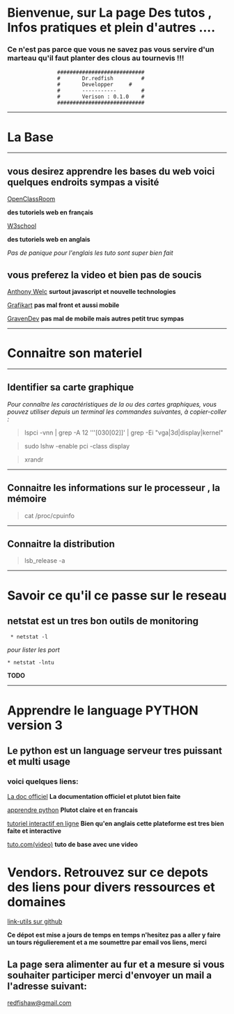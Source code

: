 # Bienvenue, sur La page Des tutos , Infos pratiques et plein d'autres .... 

### Ce n'est pas parce que vous ne savez pas vous servire d'un marteau qu'il faut planter des clous au tournevis !!!

					############################
					#       Dr.redfish         #
					#       Developper	   #
					#       -----------        #
					#       Verison : 0.1.0    #
					############################

----

# La Base

----

## vous desirez apprendre les bases du web voici quelques endroits sympas a visité

[OpenClassRoom](https://openclassrooms.com/fr/)

**des tutoriels web en français**

[W3school](https://www.w3schools.com/)

**des tutoriels web en anglais**

_Pas de panique pour l'englais les tuto sont super bien fait_

## vous preferez la video et bien pas de soucis 

[Anthony Welc](https://www.youtube.com/channel/UChhPkjgG1-iLUOmURGdgQrw)
**surtout javascript et nouvelle technologies**

[Grafikart](https://www.youtube.com/channel/UCj_iGliGCkLcHSZ8eqVNPDQ)
**pas mal front et aussi mobile**

[GravenDev](https://www.youtube.com/channel/UCIHVyohXw6j2T-83-uLngEg)
**pas mal de mobile mais autres petit truc sympas**


----


# Connaitre son materiel 

----
## Identifier sa carte graphique
*Pour connaître les caractéristiques de la ou des cartes graphiques, vous pouvez utiliser depuis un terminal les commandes suivantes, à copier-coller :*

>	lspci -vnn | grep -A 12 '\''[030[02]\]' | grep -Ei "vga|3d|display|kernel"

>	sudo lshw -enable pci -class display

>	xrandr 

----

## Connaitre les informations sur le processeur , la mémoire

>	cat /proc/cpuinfo

----

## Connaitre la distribution   

>	lsb_release  -a

----

# Savoir ce qu'il ce passe sur le reseau
>
## netstat est un tres bon outils de monitoring

	 * netstat -l

*pour lister les port*
	
	* netstat -lntu

**TODO**		 


----

# Apprendre le language PYTHON version 3
>
## Le python est un language serveur tres puissant et multi usage
### voici quelques liens:

[La doc officiel](https://docs.python.org/fr/3.5/tutorial/appetite.html)
**La documentation officiel et plutot bien faite**

[apprendre python](http://apprendre-python.com/)
**Plutot claire et en francais**

[tutoriel interactif en ligne](https://www.learnpython.org/)
**Bien qu'en anglais cette plateforme est tres bien faite et interactive**

[tuto.com(video)](https://fr.tuto.com/python/gratuit-python-les-bases-pour-debutant-python,46272.html)
**tuto de base avec une video**


# Vendors. Retrouvez sur ce depots des liens pour divers ressources et domaines
>	
[link-utils sur github](https://github.com/JeanSairien/link-utils)
	
**Ce dépot est mise a jours de temps en temps n'hesitez pas a aller y faire un tours régulierement et a me soumettre par email vos liens, merci**


## La page sera alimenter au fur et a mesure si vous souhaiter participer merci d'envoyer un mail a l'adresse suivant:
[redfishaw@gmail.com](redfishaw@gmail.com)

